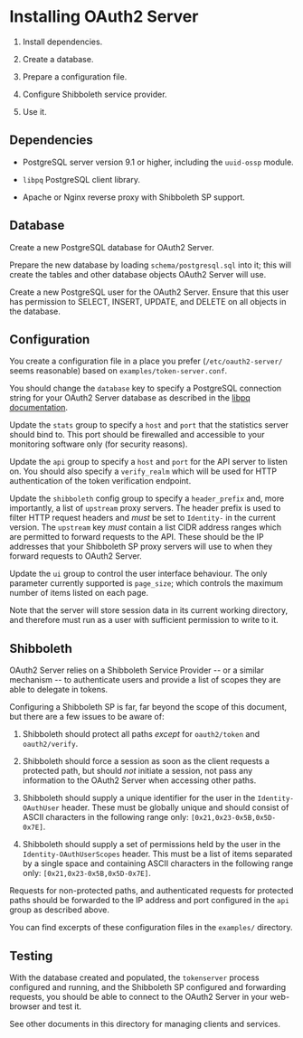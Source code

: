 Installing OAuth2 Server
========================


1. Install dependencies.

2. Create a database.

3. Prepare a configuration file.

4. Configure Shibboleth service provider.

5. Use it.

Dependencies
------------

- PostgreSQL server version 9.1 or higher, including the `uuid-ossp`
  module.

- `libpq` PostgreSQL client library.

- Apache or Nginx reverse proxy with Shibboleth SP support.

Database
--------

Create a new PostgreSQL database for OAuth2 Server.

Prepare the new database by loading `schema/postgresql.sql` into it; this will
create the tables and other database objects OAuth2 Server will use.

Create a new PostgreSQL user for the OAuth2 Server. Ensure that this user has
permission to SELECT, INSERT, UPDATE, and DELETE on all objects in the
database.

Configuration
-------------

You create a configuration file in a place you prefer (`/etc/oauth2-server/`
seems reasonable) based on `examples/token-server.conf`.

You should change the `database` key to specify a PostgreSQL connection string
for your OAuth2 Server database as described in the [libpq
documentation][libpq].

Update the `stats` group to specify a `host` and `port` that the statistics
server should bind to. This port should be firewalled and accessible to your
monitoring software only (for security reasons).

Update the `api` group to specify a `host` and `port` for the API server to
listen on. You should also specify a `verify_realm` which will be used for
HTTP authentication of the token verification endpoint.

Update the `shibboleth` config group to specify a `header_prefix` and, more
importantly, a list of `upstream` proxy servers. The header prefix is used to
filter HTTP request headers and *must* be set to `Identity-` in the current
version. The `upstream` key *must* contain a list CIDR address ranges which are
permitted to forward requests to the API. These should be the IP addresses that
your Shibboleth SP proxy servers will use to when they forward requests to
OAuth2 Server.

Update the `ui` group to control the user interface behaviour. The only
parameter currently supported is `page_size`; which controls the maximum number
of items listed on each page.

Note that the server will store session data in its current working
directory, and therefore must run as a user with sufficient permission
to write to it.

[libpq]: http://www.postgresql.org/docs/current/static/libpq-connect.html#LIBPQ-CONNSTRING

Shibboleth
----------

OAuth2 Server relies on a Shibboleth Service Provider -- or a similar mechanism
-- to authenticate users and provide a list of scopes they are able to delegate
in tokens.

Configuring a Shibboleth SP is far, far beyond the scope of this document, but
there are a few issues to be aware of:

1. Shibboleth should protect all paths *except* for `oauth2/token` and
`oauth2/verify`.

2. Shibboleth should force a session as soon as the client requests a protected
path, but should *not* initiate a session, not pass any information to the
OAuth2 Server when accessing other paths.

3. Shibboleth should supply a unique identifier for the user in the
`Identity-OAuthUser` header. These must be globally unique and should consist
of ASCII characters in the following range only: `[0x21,0x23-0x5B,0x5D-0x7E]`.

4. Shibboleth should supply a set of permissions held by the user in the
`Identity-OAuthUserScopes` header. This must be a list of items separated by
a single space and containing ASCII characters in the following range only:
`[0x21,0x23-0x5B,0x5D-0x7E]`.

Requests for non-protected paths, and authenticated requests for protected
paths should be forwarded to the IP address and port configured in the `api`
group as described above.

You can find excerpts of these configuration files in the `examples/`
directory.

Testing
-------

With the database created and populated, the `tokenserver` process configured
and running, and the Shibboleth SP configured and forwarding requests, you
should be able to connect to the OAuth2 Server in your web-browser and test it.

See other documents in this directory for managing clients and services.
